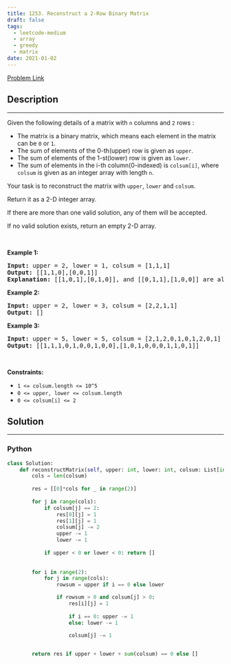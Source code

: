 ```yaml
---
title: 1253. Reconstruct a 2-Row Binary Matrix
draft: false
tags: 
  - leetcode-medium
  - array
  - greedy
  - matrix
date: 2021-01-02
---
```


[Problem Link](https://leetcode.com/problems/reconstruct-a-2-row-binary-matrix/)

## Description

---
<p>Given the following details of a matrix with <code>n</code> columns and <code>2</code> rows :</p>

<ul>
	<li>The matrix is a binary matrix, which means each element in the matrix can be <code>0</code> or <code>1</code>.</li>
	<li>The sum of elements of the 0-th(upper) row is given as <code>upper</code>.</li>
	<li>The sum of elements of the 1-st(lower) row is given as <code>lower</code>.</li>
	<li>The sum of elements in the i-th column(0-indexed) is <code>colsum[i]</code>, where <code>colsum</code> is given as an integer array with length <code>n</code>.</li>
</ul>

<p>Your task is to reconstruct the matrix with <code>upper</code>, <code>lower</code> and <code>colsum</code>.</p>

<p>Return it as a 2-D integer array.</p>

<p>If there are more than one valid solution, any of them will be accepted.</p>

<p>If no valid solution exists, return an empty 2-D array.</p>

<p>&nbsp;</p>
<p><strong class="example">Example 1:</strong></p>

<pre>
<strong>Input:</strong> upper = 2, lower = 1, colsum = [1,1,1]
<strong>Output:</strong> [[1,1,0],[0,0,1]]
<strong>Explanation: </strong>[[1,0,1],[0,1,0]], and [[0,1,1],[1,0,0]] are also correct answers.
</pre>

<p><strong class="example">Example 2:</strong></p>

<pre>
<strong>Input:</strong> upper = 2, lower = 3, colsum = [2,2,1,1]
<strong>Output:</strong> []
</pre>

<p><strong class="example">Example 3:</strong></p>

<pre>
<strong>Input:</strong> upper = 5, lower = 5, colsum = [2,1,2,0,1,0,1,2,0,1]
<strong>Output:</strong> [[1,1,1,0,1,0,0,1,0,0],[1,0,1,0,0,0,1,1,0,1]]
</pre>

<p>&nbsp;</p>
<p><strong>Constraints:</strong></p>

<ul>
	<li><code>1 &lt;= colsum.length &lt;= 10^5</code></li>
	<li><code>0 &lt;= upper, lower &lt;= colsum.length</code></li>
	<li><code>0 &lt;= colsum[i] &lt;= 2</code></li>
</ul>


## Solution

---
### Python
``` py title='reconstruct-a-2-row-binary-matrix'
class Solution:
    def reconstructMatrix(self, upper: int, lower: int, colsum: List[int]) -> List[List[int]]:
        cols = len(colsum)
        
        res = [[0]*cols for _ in range(2)]
        
        for j in range(cols):
            if colsum[j] == 2:
                res[0][j] = 1
                res[1][j] = 1
                colsum[j] -= 2
                upper -= 1
                lower -= 1
            
            if upper < 0 or lower < 0: return []
        
        
        for i in range(2):
            for j in range(cols):
                rowsum = upper if i == 0 else lower

                if rowsum > 0 and colsum[j] > 0:
                    res[i][j] = 1
                
                    if i == 0: upper -= 1
                    else: lower -= 1

                    colsum[j] -= 1
                

        return res if upper + lower + sum(colsum) == 0 else []
```


